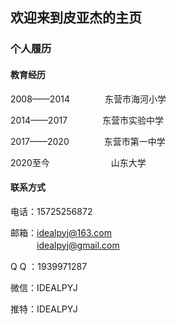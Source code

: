 ## 欢迎来到皮亚杰的主页
### 个人履历
#### 教育经历
2008——2014　　　　东营市海河小学  

2014——2017　　　　东营市实验中学  

2017——2020　　　　东营市第一中学  

2020至今　　　　　　　山东大学  

#### 联系方式
电话：15725256872  

邮箱：idealpyj@163.com  
　　　idealpyj@gmail.com  
   
Q Q ：1939971287  

微信：IDEALPYJ  

推特：IDEALPYJ

